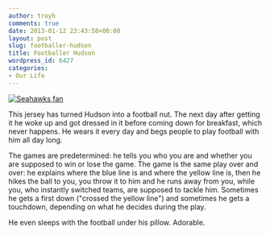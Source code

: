 ```yaml
---
author: troyh
comments: true
date: 2013-01-12 23:43:58+00:00
layout: post
slug: footballer-hudson
title: Footballer Hudson
wordpress_id: 6427
categories:
- Our Life
---
```


[![Seahawks fan](http://farm9.staticflickr.com/8513/8362019431_7023c1bed3.jpg)](http://www.flickr.com/photos/troyh/8362019431/)

This jersey has turned Hudson into a football nut. The next day after getting it he woke up and got dressed in it before coming down for breakfast, which never happens. He wears it every day and begs people to play football with him all day long. 

The games are predetermined: he tells you who you are and whether you are supposed to win or lose the game. The game is the same play over and over:  he explains where the blue line is and where the yellow line is, then he hikes the ball to you, you throw it to him and he runs away from you, while you, who instantly switched teams, are supposed to tackle him. Sometimes he gets a first down ("crossed the yellow line") and sometimes he gets a touchdown, depending on what he decides during the play.

He even sleeps with the football under his pillow. Adorable.
